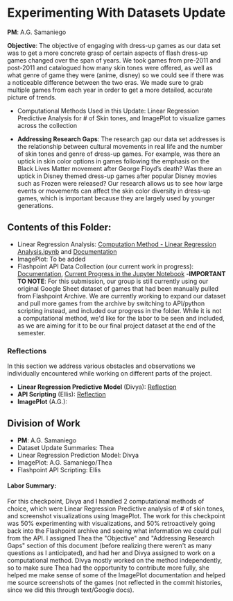 # Experimenting With Datasets Update
**PM**: A.G. Samaniego

**Objective**: The objective of engaging with dress-up games as our data set was to get a more concrete grasp of certain aspects of flash dress-up games changed over the span of years. We took games from pre-2011 and post-2011 and catalogued how many skin tones were offered, as well as what genre of game they were (anime, disney) so we could see if there was a noticeable difference between the two eras. We made sure to grab multiple games from each year in order to get a more detailed, accurate picture of trends.
- Computational Methods Used in this Update: Linear Regression Predictive Analysis for # of Skin tones, and ImagePlot to visualize games across the collection

- **Addressing Research Gaps**: The research gap our data set addresses is the relationship between cultural movements in real life and the number of skin tones and genre of dress-up games. For example, was there an uptick in skin color options in games following the emphasis on the Black Lives Matter movement after George Floyd’s death? Was there an uptick in Disney themed dress-up games after popular Disney movies such as Frozen were released? Our research allows us to see how large events or movements can affect the skin color diversity in dress-up games, which is important because they are largely used by younger generations.


## Contents of this Folder:
- Linear Regression Analysis: [Computation Method - Linear Regression Analysis.ipynb](/exp-with-datasets/Computation%20Method%20-%20Linear%20Regression%20Analysis.ipynb) and [Documentation](/exp-with-datasets/LinearRegressionReflection.md)
- ImagePlot: To be added
- Flashpoint API Data Collection (our current work in progress): [Documentation](/exp-with-datasets/flashpoint_api_datacollection.md), [Current Progress in the Jupyter Notebook](/exp-with-datasets/flashpoint_api_datacollection%20(2).ipynb) 
    -**IMPORTANT TO NOTE**: For this submission, our group is still currently using our original Google Sheet dataset of games that had been manually pulled from Flashpoint Archive. We are currently working to expand our dataset and pull more games from the archive by switching to API/python scripting instead, and included our progress in the folder. While it is not a computational method, we'd like for the labor to be seen and included, as we are aiming for it to be our final project dataset at the end of the semester.


### Reflections
In this section we address various obstacles and observations we individually encountered while working on different parts of the project.
- **Linear Regression Predictive Model** (Divya): [Reflection](/exp-with-datasets/LinearRegressionReflection.md)
- **API Scripting** (Ellis): [Reflection](/exp-with-datasets/flashpoint_api_datacollection.md)
- **ImagePlot** (A.G.):

## Division of Work
- **PM**: A.G. Samaniego
- Dataset Update Summaries: Thea
- Linear Regression Prediction Model: Divya
- ImagePlot: A.G. Samaniego/Thea
- Flashpoint API Scripting: Ellis

#### Labor Summary:
For this checkpoint, Divya and I handled 2 computational methods of choice, which were Linear Regression Predictive analysis of # of skin tones, and screenshot visualizations using ImagePlot. The work for this checkpoint was 50% experimenting with visualizations, and 50% retroactively going back into the Flashpoint archive and seeing what information we could pull from the API. I assigned Thea the "Objective" and "Addressing Research Gaps" section of this document (before realizing there weren't as many questions as I anticipated), and had her and Divya assigned to work on a computational method. Divya mostly worked on the method independently, so to make sure Thea had the opportunity to contribute more fully, she helped me make sense of some of the ImagePlot documentation and helped me source screenshots of the games (not reflected in the commit histories, since we did this through text/Google docs).